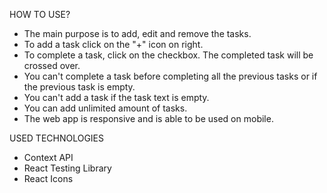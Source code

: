 HOW TO USE?

* The main purpose is to add, edit and remove the tasks.
* To add a task click on the "+" icon on right.
* To complete a task, click on the checkbox. The completed task will be crossed over.
* You can't complete a task before completing all the previous tasks or if the previous task is empty.
* You can't add a task if the task text is empty. 
* You can add unlimited amount of tasks.
* The web app is responsive and is able to be used on mobile.

USED TECHNOLOGIES

* Context API
* React Testing Library
* React Icons
